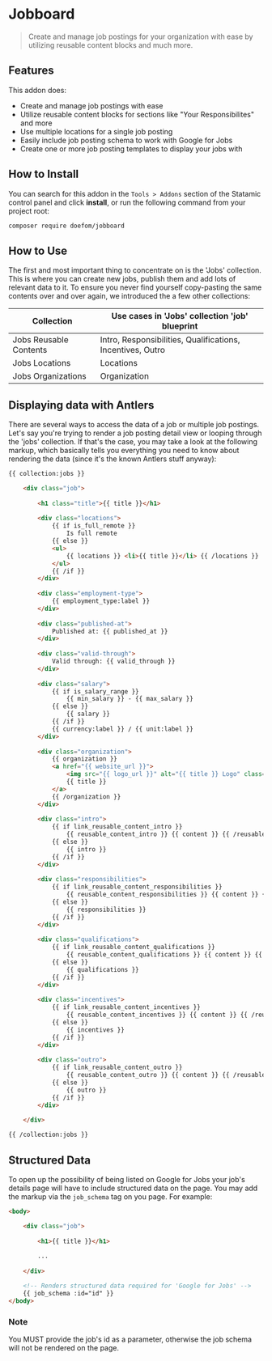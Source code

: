 # Jobboard

> Create and manage job postings for your organization with ease by utilizing reusable content blocks and much more.

## Features

This addon does:

- Create and manage job postings with ease
- Utilize reusable content blocks for sections like "Your Responsibilites" and more
- Use multiple locations for a single job posting
- Easily include job posting schema to work with Google for Jobs
- Create one or more job posting templates to display your jobs with

## How to Install

You can search for this addon in the `Tools > Addons` section of the Statamic control panel and click **install**, or run the following command from your project root:

``` bash
composer require doefom/jobboard
```

## How to Use

The first and most important thing to concentrate on is the 'Jobs' collection. This is where you can create new jobs,
publish them and add lots of relevant data to it. To ensure you never find yourself copy-pasting the same contents over
and over again, we introduced the a few other collections:

| Collection             | Use cases in 'Jobs' collection 'job' blueprint             |
|------------------------|------------------------------------------------------------|
| Jobs Reusable Contents | Intro, Responsibilities, Qualifications, Incentives, Outro |
| Jobs Locations         | Locations                                                  |
| Jobs Organizations     | Organization                                               |

## Displaying data with Antlers

There are several ways to access the data of a job or multiple job postings. Let's say you're trying to render a job
posting detail view or looping through the 'jobs' collection. If that's the case, you may take a look at the following
markup, which basically tells you everything you need to know about rendering the data (since it's the known
Antlers stuff anyway):

```html
{{ collection:jobs }}

    <div class="job">
    
        <h1 class="title">{{ title }}</h1>
    
        <div class="locations">
            {{ if is_full_remote }}
                Is full remote
            {{ else }}
            <ul>
                {{ locations }} <li>{{ title }}</li> {{ /locations }}
            </ul>
            {{ /if }}
        </div>
    
        <div class="employment-type">
            {{ employment_type:label }}
        </div>
    
        <div class="published-at">
            Published at: {{ published_at }}
        </div>
    
        <div class="valid-through">
            Valid through: {{ valid_through }}
        </div>
    
        <div class="salary">
            {{ if is_salary_range }}
                {{ min_salary }} - {{ max_salary }}
            {{ else }}
                {{ salary }}
            {{ /if }}
            {{ currency:label }} / {{ unit:label }}
        </div>
    
        <div class="organization">
            {{ organization }}
            <a href="{{ website_url }}">
                <img src="{{ logo_url }}" alt="{{ title }} Logo" class="w-20 h-auto"/>
                {{ title }}
            </a>
            {{ /organization }}
        </div>
    
        <div class="intro">
            {{ if link_reusable_content_intro }}
                {{ reusable_content_intro }} {{ content }} {{ /reusable_content_intro }}
            {{ else }}
                {{ intro }}
            {{ /if }}
        </div>
    
        <div class="responsibilities">
            {{ if link_reusable_content_responsibilities }}
                {{ reusable_content_responsibilities }} {{ content }} {{ /reusable_content_responsibilities }}
            {{ else }}
                {{ responsibilities }}
            {{ /if }}
        </div>
    
        <div class="qualifications">
            {{ if link_reusable_content_qualifications }}
                {{ reusable_content_qualifications }} {{ content }} {{ /reusable_content_qualifications }}
            {{ else }}
                {{ qualifications }}
            {{ /if }}
        </div>
    
        <div class="incentives">
            {{ if link_reusable_content_incentives }}
                {{ reusable_content_incentives }} {{ content }} {{ /reusable_content_incentives }}
            {{ else }}
                {{ incentives }}
            {{ /if }}
        </div>
    
        <div class="outro">
            {{ if link_reusable_content_outro }}
                {{ reusable_content_outro }} {{ content }} {{ /reusable_content_outro }}
            {{ else }}
                {{ outro }}
            {{ /if }}
        </div>
        
    </div>

{{ /collection:jobs }}
```

## Structured Data

To open up the possibility of being listed on Google for Jobs your job's details page will have to include structured
data on the page. You may add the markup via the `job_schema` tag on you page. For example:

```html
<body>

    <div class="job">
    
        <h1>{{ title }}</h1>
        
        ...
        
    </div>

    <!-- Renders structured data required for 'Google for Jobs' -->
    {{ job_schema :id="id" }}
</body>
```

### Note

You MUST provide the job's id as a parameter, otherwise the job schema will not be rendered on the page.
